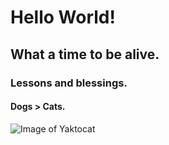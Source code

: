 # Hello World!

## What a time to be alive.

### Lessons and blessings.

#### Dogs > Cats.

![Image of Yaktocat](https://octodex.github.com/images/yaktocat.png)

